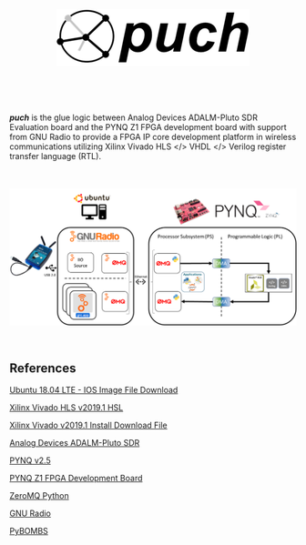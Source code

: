 <p align="center">
  <img src="./doc/puch-logo-1.png">
</p>

<br>
<br>
<br>


***puch*** is the glue logic between Analog Devices ADALM-Pluto SDR Evaluation board and the PYNQ Z1 FPGA development board with support from GNU Radio to provide a FPGA IP core development platform in wireless communications utilizing Xilinx Vivado HLS </> VHDL </> Verilog register transfer language (RTL).

<br>
<br>

<img align="center" src="./doc/puch-detailed-level-diagram.png">

<br>
<br>
<br>

## References

[Ubuntu 18.04 LTE - IOS Image File Download](http://old-releases.ubuntu.com/releases/18.04.4/ubuntu-18.04-desktop-amd64.iso)

[Xilinx Vivado HLS v2019.1 HSL](https://www.xilinx.com/support/documentation/sw_manuals/xilinx2019_1/ug902-vivado-high-level-synthesis.pdf)

[Xilinx Vivado v2019.1 Install Download File](https://www.xilinx.com/member/forms/download/xef-vivado.html?filename=Xilinx_Vivado_SDK_2019.1_0524_1430.tar.gz)

[Analog Devices ADALM-Pluto SDR](https://wiki.analog.com/university/tools/pluto/users)

[PYNQ v2.5](https://pynq.readthedocs.io/en/v2.5/)

[PYNQ Z1 FPGA Development Board](https://reference.digilentinc.com/programmable-logic/pynq-z1/reference-manual?redirect=1)

[ZeroMQ Python](https://zeromq.org/languages/python/)

[GNU Radio](https://www.gnuradio.org/)

[PyBOMBS](https://github.com/gnuradio/pybombs)

